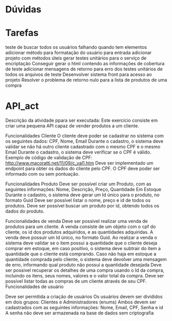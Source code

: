 # Dúvidas
# Tarefas
teste de buscar todos os usuários falhando quando tem elementos 
adicionar método para formatação do usuário para entrada 
adicionar projeto com métodos úteis 
gerar testes unitários para o serviço de encriptação 
Conseguir gerar o html contendo as informações de cobertura de teste
adicionar mensagens de retorno para erro dos testes unitários de todos os arquivos de teste
Desenvolver sistema front para acesso ao projeto 
Resolver o problema de retorno nulo para a lista de produtos de uma compra 

# API_act
Descrição da atividade ppara ser executada:
Este exercício consiste em criar uma pequena API capaz de vender produtos a um cliente. 

Funcionalidades Cliente
O cliente deve poder se cadastrar no sistema com os seguintes dados: CPF, Nome, Email
Durante o cadastro, o sistema deve validar se não há outro cliente cadastrado com o mesmo CPF e o mesmo Email
Durante o cadastro, o sistema deve verificar se o CPF é válido. Exemplo de código de validação de CPF: http://www.macoratti.net/11/09/c_val1.htm
Deve ser implementado um endpoint para obter os dados do cliente pelo CPF. O CPF deve poder ser informado com ou sem pontuação.

Funcionalidades Produto
Deve ser possível criar um Produto, com as seguintes informações: Nome, Descrição, Preço, Quantidade Em Estoque
Durante o cadastro, o sistema deve gerar um Id único para o produto, no formato Guid
Deve ser possível listar o nome, preço e id de todos os produtos.
Deve ser possível buscar um produto por id, obtendo todos os dados do produto.

Funcionalidades de venda
Deve ser possível realizar uma venda de produtos para um cliente.
A venda consiste de um objeto com o cpf do cliente, os id dos produtos adquiridos, e as quantidades adquiridas.
A venda deve possuir um Id único, no formato Guid.
Ao realizar a venda o sistema deve validar se o item possui a quantidade que o cliente deseja comprar em estoque, em caso positivo, o sistema deve subtrair do item a quantidade que o cliente está comprando. Caso não haja em estoque a quantidade comprada pelo cliente, o sistema deve devolver uma mensagem de erro, informando qual produto não possui a quantidade desejada
Deve ser possivel recuperar os detalhes de uma compra usando o Id da compra, incluindo os itens, seus nomes, valores e o valor total da compra.
Deve ser possível listar todas as compras de um cliente através de seu CPF.
Funcionalidades de usuário

Deve ser permitida a criação de usuários
Os usuários devem ser divididos em dois grupos: Clientes e Administradores (enums)
Ambos devem ser cadastrados com as seguintes informações: Nome, Email, CPF, Senha e id
A senha não deve ser armazenada na base de dados sem criptografia
